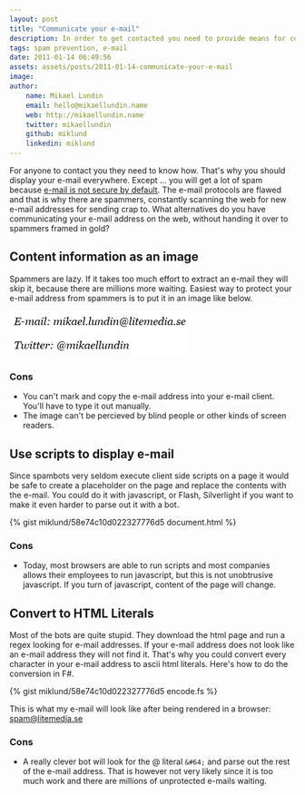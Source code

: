 ```yaml
---
layout: post
title: "Communicate your e-mail"
description: In order to get contacted you need to provide means for contacting you. Best is to output your e-mail on your website, but that will also ensure you to get spam.
tags: spam prevention, e-mail
date: 2011-01-14 06:49:56
assets: assets/posts/2011-01-14-communicate-your-e-mail
image: 
author:
    name: Mikael Lundin
    email: hello@mikaellundin.name
    web: http://mikaellundin.name
    twitter: mikaellundin
    github: miklund
    linkedin: miklund
---
```


For anyone to contact you they need to know how. That's why you should display your e-mail everywhere. Except ... you will get a lot of spam because [e-mail is not secure by default](/2011/01/07/email-is-dead.html "Email is dead").  The e-mail protocols are flawed and that is why there are spammers, constantly scanning the web for new e-mail addresses for sending crap to.  What alternatives do you have communicating your e-mail address on the web, without handing it over to spammers framed in gold?

## Content information as an image

Spammers are lazy. If it takes too much effort to extract an e-mail they will skip it, because there are millions more waiting. Easiest way to protect your e-mail address from spammers is to put it in an image like below.

![contact details](/assets/posts/2011-01-14-communicate-your-e-mail/contact.png)

### Cons

* You can't mark and copy the e-mail address into your e-mail client. You'll have to type it out manually.
* The image can't be percieved by blind people or other kinds of screen readers.

## Use scripts to display e-mail

Since spambots very seldom execute client side scripts on a page it would be safe to create a placeholder on the page and replace the contents with the e-mail. You could do it with javascript, or Flash, Silverlight if you want to make it even harder to parse out it with a bot.

{% gist miklund/58e74c10d022327776d5 document.html %}

### Cons

* Today, most browsers are able to run scripts and most companies allows their employees to run javascript, but this is not unobtrusive javascript. If you turn of javascript, content of the page will change.

## Convert to HTML Literals

Most of the bots are quite stupid. They download the html page and run a regex looking for e-mail addresses. If your e-mail address does not look like an e-mail address they will not find it. That's why you could convert every character in your e-mail address to ascii html literals.  Here's how to do the conversion in F#.

{% gist miklund/58e74c10d022327776d5 encode.fs %}

This is what my e-mail will look like after being rendered in a browser: spam@litemedia.se

### Cons

* A really clever bot will look for the @ literal `&#64;` and parse out the rest of the e-mail address. That is however not very likely since it is too much work and there are millions of unprotected e-mails waiting.

